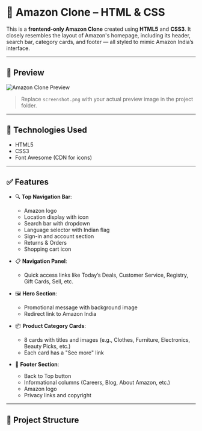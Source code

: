 # 🛒 Amazon Clone – HTML & CSS

This is a **frontend-only Amazon Clone** created using **HTML5** and **CSS3**. It closely resembles the layout of Amazon's homepage, including its header, search bar, category cards, and footer — all styled to mimic Amazon India’s interface.

---

## 📸 Preview

![Amazon Clone Preview](screenshot.png)

> Replace `screenshot.png` with your actual preview image in the project folder.

---

## 🧰 Technologies Used

- HTML5
- CSS3
- Font Awesome (CDN for icons)

---

## ✅ Features

- 🔍 **Top Navigation Bar**:
  - Amazon logo
  - Location display with icon
  - Search bar with dropdown
  - Language selector with Indian flag
  - Sign-in and account section
  - Returns & Orders
  - Shopping cart icon

- 📋 **Navigation Panel**:
  - Quick access links like Today’s Deals, Customer Service, Registry, Gift Cards, Sell, etc.

- 🖼️ **Hero Section**:
  - Promotional message with background image
  - Redirect link to Amazon India

- 📦 **Product Category Cards**:
  - 8 cards with titles and images (e.g., Clothes, Furniture, Electronics, Beauty Picks, etc.)
  - Each card has a "See more" link

- 🔻 **Footer Section**:
  - Back to Top button
  - Informational columns (Careers, Blog, About Amazon, etc.)
  - Amazon logo
  - Privacy links and copyright

---

## 📁 Project Structure

